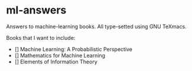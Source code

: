 # ml-answers
Answers to machine-learning books. All type-setted using GNU TeXmacs.

Books that I want to include:
- [] Machine Learning: A Probabilistic Perspective
- [] Mathematics for Machine Learning
- [] Elements of Information Theory
